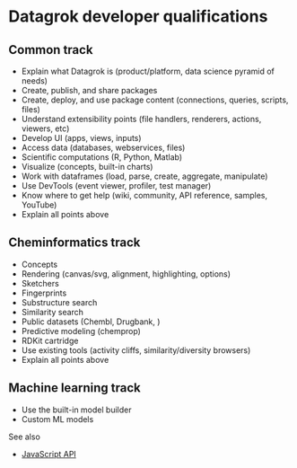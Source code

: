 <!-- TITLE: Developer qualifications -->
<!-- SUBTITLE: -->

# Datagrok developer qualifications

## Common track

* Explain what Datagrok is (product/platform, data science pyramid of needs)
* Create, publish, and share packages
* Create, deploy, and use package content (connections, queries, scripts, files)
* Understand extensibility points (file handlers, renderers, actions, viewers, etc)
* Develop UI (apps, views, inputs)
* Access data (databases, webservices, files)
* Scientific computations (R, Python, Matlab)
* Visualize (concepts, built-in charts)
* Work with dataframes (load, parse, create, aggregate, manipulate)
* Use DevTools (event viewer, profiler, test manager)
* Know where to get help (wiki, community, API reference, samples, YouTube)
* Explain all points above

## Cheminformatics track

* Concepts
* Rendering (canvas/svg, alignment, highlighting, options)
* Sketchers
* Fingerprints 
* Substructure search
* Similarity search
* Public datasets (Chembl, Drugbank, )
* Predictive modeling (chemprop) 
* RDKit cartridge
* Use existing tools (activity cliffs, similarity/diversity browsers) 
* Explain all points above

## Machine learning track

* Use the built-in model builder
* Custom ML models


See also
* [JavaScript API](../js-api.md)
